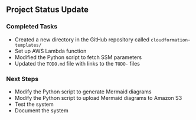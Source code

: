
## Project Status Update

### Completed Tasks
- Created a new directory in the GitHub repository called `cloudformation-templates/`
- Set up AWS Lambda function
- Modified the Python script to fetch SSM parameters
- Updated the `TODO.md` file with links to the `TODO-` files

### Next Steps
- Modify the Python script to generate Mermaid diagrams
- Modify the Python script to upload Mermaid diagrams to Amazon S3
- Test the system
- Document the system
